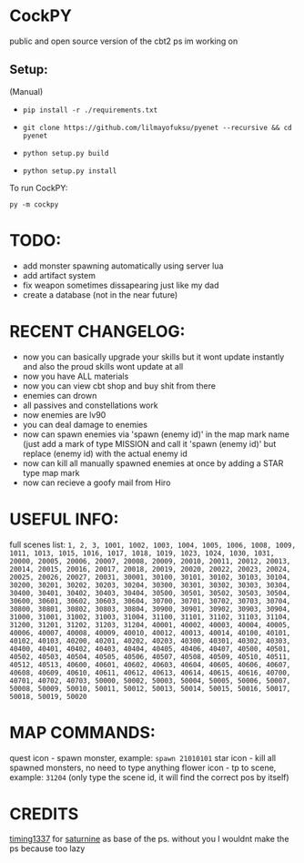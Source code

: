 # CockPY
public and open source version of the cbt2 ps im working on


## Setup:
(Manual)
- `pip install -r ./requirements.txt`

- `git clone https://github.com/lilmayofuksu/pyenet --recursive && cd pyenet`

- `python setup.py build`

- `python setup.py install`

To run CockPY:

`py -m cockpy`
# TODO:
- add monster spawning automatically using server lua
- add artifact system
- fix weapon sometimes dissapearing just like my dad
- create a database (not in the near future)

# RECENT CHANGELOG:
- now you can basically upgrade your skills but it wont update instantly and also the proud skills wont update at all
- now you have ALL materials
- now you can view cbt shop and buy shit from there
- enemies can drown
- all passives and constellations work
- now enemies are lv90
- you can deal damage to enemies
- now can spawn enemies via 'spawn (enemy id)' in the map mark name (just add a mark of type MISSION and call it 'spawn (enemy id)' but replace (enemy id) with the actual enemy id
- now can kill all manually spawned enemies at once by adding a STAR type map mark
- now can recieve a goofy mail from Hiro


# USEFUL INFO:
full scenes list:
`1, 2, 3, 1001, 1002, 1003, 1004, 1005, 1006, 1008, 1009, 1011, 1013, 1015, 1016, 1017, 1018, 1019, 1023, 1024, 1030, 1031, 20000, 20005, 20006, 20007, 20008, 20009, 20010, 20011, 20012, 20013, 20014, 20015, 20016, 20017, 20018, 20019, 20020, 20022, 20023, 20024, 20025, 20026, 20027, 20031, 30001, 30100, 30101, 30102, 30103, 30104, 30200, 30201, 30202, 30203, 30204, 30300, 30301, 30302, 30303, 30304, 30400, 30401, 30402, 30403, 30404, 30500, 30501, 30502, 30503, 30504, 30600, 30601, 30602, 30603, 30604, 30700, 30701, 30702, 30703, 30704, 30800, 30801, 30802, 30803, 30804, 30900, 30901, 30902, 30903, 30904, 31000, 31001, 31002, 31003, 31004, 31100, 31101, 31102, 31103, 31104, 31200, 31201, 31202, 31203, 31204, 40001, 40002, 40003, 40004, 40005, 40006, 40007, 40008, 40009, 40010, 40012, 40013, 40014, 40100, 40101, 40102, 40103, 40200, 40201, 40202, 40203, 40300, 40301, 40302, 40303, 40400, 40401, 40402, 40403, 40404, 40405, 40406, 40407, 40500, 40501, 40502, 40503, 40504, 40505, 40506, 40507, 40508, 40509, 40510, 40511, 40512, 40513, 40600, 40601, 40602, 40603, 40604, 40605, 40606, 40607, 40608, 40609, 40610, 40611, 40612, 40613, 40614, 40615, 40616, 40700, 40701, 40702, 40703, 50000, 50002, 50003, 50004, 50005, 50006, 50007, 50008, 50009, 50010, 50011, 50012, 50013, 50014, 50015, 50016, 50017, 50018, 50019, 50020`

# MAP COMMANDS:
quest icon - spawn monster, example: `spawn 21010101`
star icon - kill all spawned monsters, no need to type anything
flower icon - tp to scene, example: `31204` (only type the scene id, it will find the correct pos by itself)


# CREDITS
[timing1337](https://github.com/timing1337) for [saturnine](https://github.com/timing1337/saturnine) as base of the ps. without you I wouldnt make the ps because too lazy

